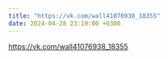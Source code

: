 ```yaml
---
title: "https://vk.com/wall41076938_18355"
date: 2024-04-28 23:19:00 +0300
---
```

<a class="vk-attach" href="https://vk.com/wall41076938_18355">https://vk.com/wall41076938_18355</a>